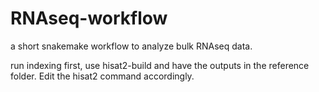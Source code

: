 # RNAseq-workflow
a short snakemake workflow to analyze bulk RNAseq data.

run indexing first, use hisat2-build and have the outputs in the reference folder. Edit the hisat2 command accordingly.
